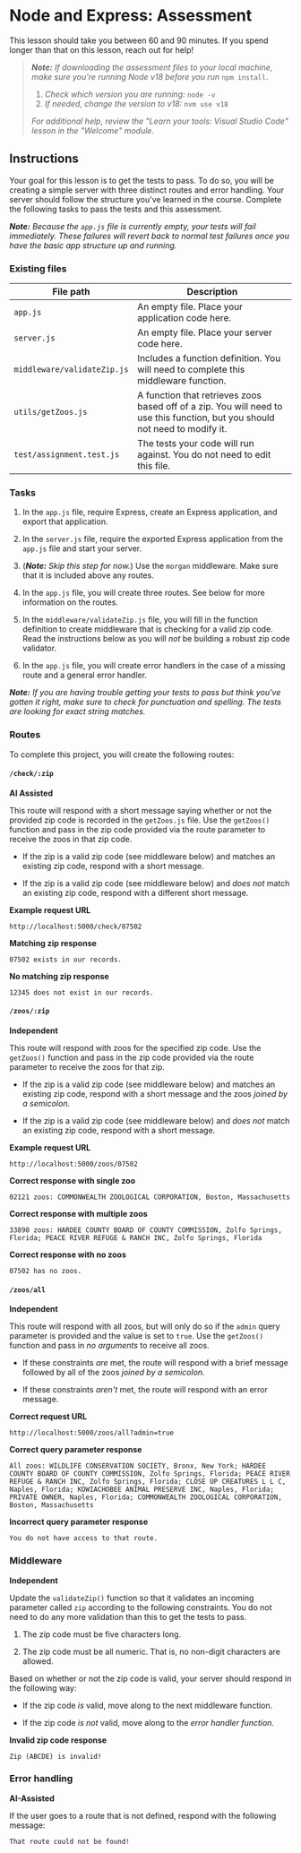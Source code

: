 Node and Express: Assessment
============================

This lesson should take you between 60 and 90 minutes. If you spend longer than that on this lesson, reach out for help!

> ***Note:** If downloading the assessment files to your local machine, make sure you're running Node v18 before you run* `npm install`.
>
> 1.  *Check which version you are running:* `node -v`
> 2.  *If needed, change the version to v18:* `nvm use v18`
>
> *For additional help, review the "Learn your tools: Visual Studio Code" lesson in the "Welcome" module.*

Instructions
------------

Your goal for this lesson is to get the tests to pass. To do so, you will be creating a simple server with three distinct routes and error handling. Your server should follow the structure you've learned in the course. Complete the following tasks to pass the tests and this assessment.

***Note:** Because the `app.js` file is currently empty, your tests will fail immediately. These failures will revert back to normal test failures once you have the basic app structure up and running.*

### Existing files

| File path | Description |
| --- | --- |
| `app.js` | An empty file. Place your application code here. |
| `server.js` | An empty file. Place your server code here. |
| `middleware/validateZip.js` | Includes a function definition. You will need to complete this middleware function. |
| `utils/getZoos.js` | A function that retrieves zoos based off of a zip. You will need to use this function, but you should not need to modify it. |
| `test/assignment.test.js` | The tests your code will run against. You do not need to edit this file. |

### Tasks

1.  In the `app.js` file, require Express, create an Express application, and export that application.

2.  In the `server.js` file, require the exported Express application from the `app.js` file and start your server.

3.  (***Note:** Skip this step for now.*) Use the `morgan` middleware. Make sure that it is included above any routes.

4.  In the `app.js` file, you will create three routes. See below for more information on the routes.

5.  In the `middleware/validateZip.js` file, you will fill in the function definition to create middleware that is checking for a valid zip code. Read the instructions below as you will *not* be building a robust zip code validator.

6.  In the `app.js` file, you will create error handlers in the case of a missing route and a general error handler.

***Note:** If you are having trouble getting your tests to pass but think you've gotten it right, make sure to check for punctuation and spelling. The tests are looking for exact string matches.*

### Routes

To complete this project, you will create the following routes:

#### `/check/:zip`

**AI Assisted**

This route will respond with a short message saying whether or not the provided zip code is recorded in the `getZoos.js` file. Use the `getZoos()` function and pass in the zip code provided via the route parameter to receive the zoos in that zip code.

-   If the zip is a valid zip code (see middleware below) and matches an existing zip code, respond with a short message.

-   If the zip is a valid zip code (see middleware below) and *does not* match an existing zip code, respond with a different short message.

**Example request URL**

```
http://localhost:5000/check/07502

```

**Matching zip response**

```
07502 exists in our records.

```

**No matching zip response**

```
12345 does not exist in our records.

```

#### `/zoos/:zip`

**Independent**

This route will respond with zoos for the specified zip code. Use the `getZoos()` function and pass in the zip code provided via the route parameter to receive the zoos for that zip.

-   If the zip is a valid zip code (see middleware below) and matches an existing zip code, respond with a short message and the zoos *joined by a semicolon.*

-   If the zip is a valid zip code (see middleware below) and *does not* match an existing zip code, respond with a short message.

**Example request URL**

```
http://localhost:5000/zoos/07502

```

**Correct response with single zoo**

```
02121 zoos: COMMONWEALTH ZOOLOGICAL CORPORATION, Boston, Massachusetts

```

**Correct response with multiple zoos**

```
33890 zoos: HARDEE COUNTY BOARD OF COUNTY COMMISSION, Zolfo Springs, Florida; PEACE RIVER REFUGE & RANCH INC, Zolfo Springs, Florida

```

**Correct response with no zoos**

```
07502 has no zoos.

```

#### `/zoos/all`

**Independent**

This route will respond with all zoos, but will only do so if the `admin` query parameter is provided and the value is set to `true`. Use the `getZoos()` function and pass in *no arguments* to receive all zoos.

-   If these constraints *are* met, the route will respond with a brief message followed by all of the zoos *joined by a semicolon.*

-   If these constraints *aren't* met, the route will respond with an error message.

**Correct request URL**

```
http://localhost:5000/zoos/all?admin=true

```

**Correct query parameter response**

```
All zoos: WILDLIFE CONSERVATION SOCIETY, Bronx, New York; HARDEE COUNTY BOARD OF COUNTY COMMISSION, Zolfo Springs, Florida; PEACE RIVER REFUGE & RANCH INC, Zolfo Springs, Florida; CLOSE UP CREATURES L L C, Naples, Florida; KOWIACHOBEE ANIMAL PRESERVE INC, Naples, Florida; PRIVATE OWNER, Naples, Florida; COMMONWEALTH ZOOLOGICAL CORPORATION, Boston, Massachusetts

```

**Incorrect query parameter response**

```
You do not have access to that route.

```

### Middleware

**Independent**

Update the `validateZip()` function so that it validates an incoming parameter called `zip` according to the following constraints. You do not need to do any more validation than this to get the tests to pass.

1.  The zip code must be five characters long.

2.  The zip code must be all numeric. That is, no non-digit characters are allowed.

Based on whether or not the zip code is valid, your server should respond in the following way:

-   If the zip code *is* valid, move along to the next middleware function.

-   If the zip code *is not* valid, move along to the *error handler function.*

**Invalid zip code response**

```
Zip (ABCDE) is invalid!

```

### Error handling

**AI-Assisted**

If the user goes to a route that is not defined, respond with the following message:

```
That route could not be found!

```